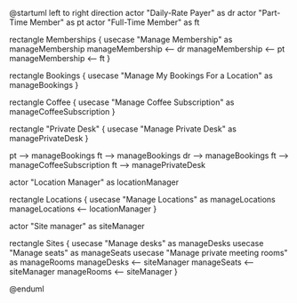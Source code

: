 @startuml
left to right direction
actor "Daily-Rate Payer" as dr
actor "Part-Time Member" as pt
actor "Full-Time Member" as ft

rectangle Memberships {
  usecase "Manage Membership" as manageMembership
    manageMembership <-- dr
    manageMembership	<-- pt
    manageMembership <-- ft
}

rectangle Bookings {
  usecase "Manage My Bookings For a Location" as manageBookings
}

rectangle Coffee {
  usecase "Manage Coffee Subscription" as manageCoffeeSubscription
}

rectangle "Private Desk" {
  usecase "Manage Private Desk" as managePrivateDesk
}

pt --> manageBookings
ft --> manageBookings
dr --> manageBookings
ft --> manageCoffeeSubscription
ft --> managePrivateDesk

actor "Location Manager" as locationManager

rectangle Locations {
  usecase "Manage Locations" as manageLocations
  manageLocations <-- locationManager
}

actor "Site manager" as siteManager

rectangle Sites {
  usecase "Manage desks" as manageDesks
  usecase "Manage seats" as manageSeats
  usecase "Manage private meeting rooms" as manageRooms
  manageDesks <-- siteManager
  manageSeats <-- siteManager
  manageRooms <-- siteManager
}

@enduml